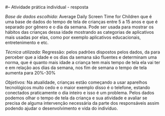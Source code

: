 #– Atividade prática individual - resposta

*Base de dados escolhida:*
Average Daily Screen Time for Children que é uma base de dados do tempo de tela de crianças entre 5 a 15 anos e que é separado por gênero e o dia da semana. Pode ser usada para mostrar os hábitos das crianças dessa idade mostrando as categorias de aplicativos mais usadas por elas, como por exemplo aplicativos educacionais, entretenimento e etc.


*Técnica utilizada:*
Regressão: pelos padrões dispostos pelos dados, da para perceber que a idade e os dias da semana são fluentes e determinam uma norma, que é quanto mais idade a criança tem mais tempo de tela ela vai ter e em relação aos dias da semana, nos fim de semana o tempo de tela aumenta para 20%-30% 


*Objetivos:*
Na atualidade, crianças estão começando a usar aparelhos tecnológicos muito cedo e o maior exemplo disso é o telefone, estando conectados praticamente o dia inteiro e isso é um problema. Pelos dados podemos olhar o tempo de tela da criança e sua atividade e avaliar se precisa de alguma intervenção necessária da parte dos responsáveis assim podendo ajudar o desenvolvimento e vida do indivíduo.

